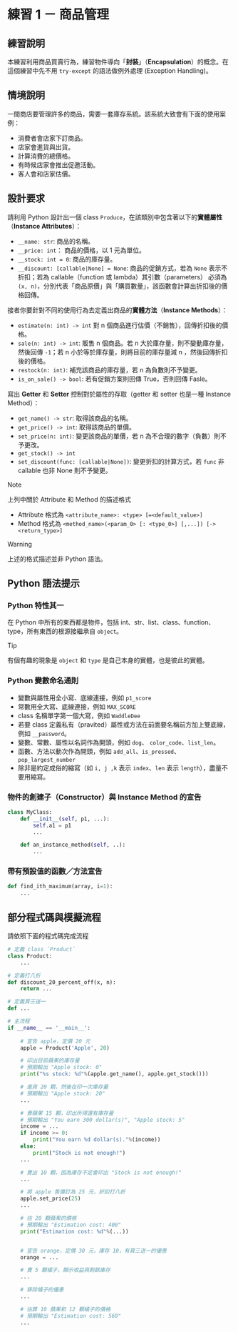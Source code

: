# 練習 1 － 商品管理
## 練習說明
本練習利用商品買賣行為，練習物件導向「**封裝**」（**Encapsulation**）的概念。在這個練習中先不用 `try-except` 的語法做例外處理 (Exception Handling)。


## 情境說明
一間商店要管理許多的商品，需要一套庫存系統。該系統大致會有下面的使用案例：
- 消費者會店家下訂商品。
- 店家會進貨與出貨。
- 計算消費的總價格。
- 有時候店家會推出促邀活動。
- 客人會和店家估價。


## 設計要求
請利用 Python 設計出一個 class `Produce`，在該類別中包含著以下的**實體屬性**（**Instance Attributes**）：
- `__name: str`: 商品的名稱。
- `__price: int`： 商品的價格，以 1 元為單位。
- `__stock: int = 0`: 商品的庫存量。
- `__discount: [callable|None] = None`: 商品的促銷方式，若為 `None` 表示不折扣；若為 callable（function 或 lambda）其引數（parameters） 必須為 `(x, n)`，分別代表「商品原價」與「購買數量」，該函數會計算出折扣後的價格回傳。

接者你要針對不同的使用行為去定義出商品的**實體方法**（**Instance Methods**）：
- `estimate(n: int) -> int` 對 n 個商品進行估價（不銷售），回傳折扣後的價格。
- `sale(n: int) -> int`: 販售 n 個商品。若 n 大於庫存量，則不變動庫存量，然後回傳 `-1`；若 n 小於等於庫存量，則將目前的庫存量減 n ，然後回傳折扣後的價格。
- `restock(n: int)`: 補充該商品的庫存量，若 n 為負數則不予變更。
- `is_on_sale() -> bool`: 若有促銷方案則回傳 True，否則回傳 Fasle。

寫出 **Getter** 和 **Setter** 控制對於屬性的存取（getter 和 setter 也是一種 Instance Method）：
- `get_name() -> str`: 取得該商品的名稱。
- `get_price() -> int`: 取得該商品的單價。
- `set_price(n: int)`: 變更該商品的單價，若 n 為不合理的數字（負數）則不予更改。
- `get_stock() -> int` 
- `set_discount(func: [callable|None])`: 變更折扣的計算方式，若 `func` 非 callable 也非 None 則不予變更。

> [!NOTE]
> 上列中關於 Attribute 和 Method 的描述格式
> - Attribute 格式為 `<attribute_name>: <type> [=<default_value>]`
> - Method 格式為 `<method_name>(<param_0> [: <type_0>] [,...]) [-> <return_type>]`

> [!WARNING]
> 上述的格式描述並非 Python 語法。


## Python 語法提示
### Python 特性其一
在 Python 中所有的東西都是物件，包括 int、str、list、class、function、type，所有東西的根源接繼承自 `object`。
> [!TIP]
> 有個有趣的現象是 `object` 和 `type` 是自己本身的實體，也是彼此的實體。

### Python 變數命名通則
- 變數與屬性用全小寫、底線連接，例如 `p1_score`
- 常數用全大寫、底線連接，例如 `MAX_SCORE`
- class 名稱單字第一個大寫，例如 `WaddleDee`
- 若要 class 定義私有（pravited）屬性或方法在前面要名稱前方加上雙底線，例如 `__password`。
- 變數、常數、屬性以名詞作為開頭，例如 `dog`、 `color_code`、`list_len`。
- 函數、方法以動次作為開頭，例如 `add_all`、`is_pressed`、`pop_largest_number`
- 除非是約定成俗的縮寫（如 `i, j ,k` 表示 `index`、`len` 表示 `length`），盡量不要用縮寫。
### 物件的創建子（**Constructor**）與 Instance Method 的宣告
```python
class MyClass:
    def __init__(self, p1, ...):
        self.a1 = p1
        ...

    def an_instance_method(self, ..):
        ...
```

### 帶有預設值的函數／方法宣告
```python
def find_ith_maximum(array, i=1):
    ...
```


## 部分程式碼與模擬流程
請依照下面的程式碼完成流程
```python
# 定義 class `Product`
class Product:
    ...

# 定義打八折
def discount_20_percent_off(x, n):
    return ...

# 定義買三送一
def ...

# 主流程
if __name__ == '__main__':
    
    # 宣告 apple，定價 20 元
    apple = Product('Apple', 20)

    # 印出目前蘋果的庫存量
    # 預期輸出 "Apple stock: 0"
    print("%s stock: %d"%(apple.get_name(), apple.get_stock()))

    # 進貨 20 顆，然後在印一次庫存量
    # 預期輸出 "Apple stock: 20"
    ...

    # 賣蘋果 15 顆，印出所得還有庫存量
    # 預期輸出 "You earn 300 dollar(s)", "Apple stock: 5"
    income = ...
    if income >= 0:
        print("You earn %d dollar(s)."%(income))
    else:
        print("Stock is not enough!")
    ...

    # 賣出 10 顆，因為庫存不足會印出 "Stock is not enough!"
    ...

    # 將 apple 售價訂為 25 元，折扣打八折
    apple.set_price(25)
    ...

    # 估 20 顆蘋果的價格
    # 預期輸出 "Estimation cost: 400"
    print("Estimation cost: %d"%(...))


    # 宣告 orange，定價 30 元，庫存 10，有買三送一的優惠
    orange = ...

    # 賣 5 顆橘子，顯示收益與剩餘庫存
    ...

    # 移除橘子的優惠
    ...

    # 估算 10 蘋果和 12 顆橘子的價格
    # 預期輸出 "Estimation cost: 560"
    ...
    
```